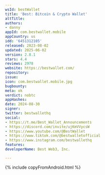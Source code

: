 ```yaml
---
wsId: bestWallet
title: 'Best: Bitcoin & Crypto Wallet'
altTitle: 
authors:
- danny
appId: com.bestwallet.mobile
appCountry: us
idd: '6451312105'
released: 2023-08-02
updated: 2025-06-02
version: 2.8.1
stars: 4.4
reviews: 2978
website: https://bestwallet.com/
repository: 
issue: 
icon: com.bestwallet.mobile.jpg
bugbounty: 
meta: ok
verdict: nobtc
appHashes: 
date: 2024-08-30
signer: 
twitter: bestwallethq
social:
- https://t.me/Best_Wallet_Announcements
- https://discord.com/invite/ujKmVVycsW
- https://www.youtube.com/@BestWallet
- https://www.tiktok.com/@bestwalletofficial
- https://www.instagram.com/bestwallethq
features: 
developerName: Best Web3, Inc.

---
```


{% include copyFromAndroid.html %}
